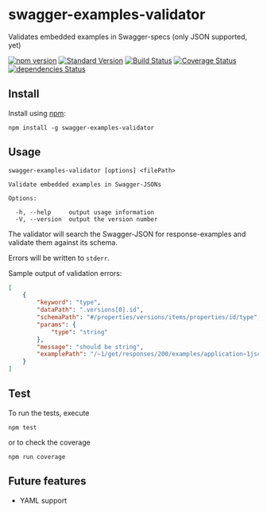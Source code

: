 swagger-examples-validator
==========================

Validates embedded examples in Swagger-specs (only JSON supported, yet)

[![npm version](https://badge.fury.io/js/swagger-examples-validator.svg)](https://badge.fury.io/js/swagger-examples-validator)
[![Standard Version](https://img.shields.io/badge/release-standard%20version-brightgreen.svg)](https://github.com/conventional-changelog/standard-version)
[![Build Status](https://travis-ci.org/codekie/swagger-examples-validator.svg?branch=master)](https://travis-ci.org/codekie/swagger-examples-validator)
[![Coverage Status](https://coveralls.io/repos/github/codekie/swagger-examples-validator/badge.svg?branch=master)](https://coveralls.io/github/codekie/swagger-examples-validator?branch=master)
[![dependencies Status](https://david-dm.org/codekie/swagger-examples-validator/status.svg)](https://david-dm.org/codekie/swagger-examples-validator)

Install
-------

Install using [npm](https://docs.npmjs.com/getting-started/what-is-npm):

    npm install -g swagger-examples-validator

Usage
-----

```
swagger-examples-validator [options] <filePath>

Validate embedded examples in Swagger-JSONs

Options:

  -h, --help     output usage information
  -V, --version  output the version number
````

The validator will search the Swagger-JSON for response-examples and
validate them against its schema.

Errors will be written to `stderr`.

Sample output of validation errors:

```json
[
    {
        "keyword": "type",
        "dataPath": ".versions[0].id",
        "schemaPath": "#/properties/versions/items/properties/id/type",
        "params": {
            "type": "string"
        },
        "message": "should be string",
        "examplePath": "/~1/get/responses/200/examples/application~1json"
    }
]
```

Test
----

To run the tests, execute

    npm test

or to check the coverage

    npm run coverage

Future features
---------------

- YAML support
